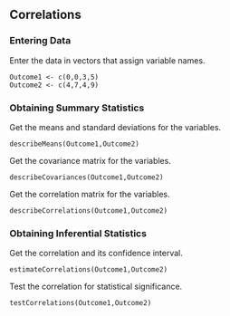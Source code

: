 
## Correlations

### Entering Data

Enter the data in vectors that assign variable names.

```{r}
Outcome1 <- c(0,0,3,5)
Outcome2 <- c(4,7,4,9)
```

### Obtaining Summary Statistics

Get the means and standard deviations for the variables.

```{r}
describeMeans(Outcome1,Outcome2)
```

Get the covariance matrix for the variables.

```{r}
describeCovariances(Outcome1,Outcome2)
```

Get the correlation matrix for the variables.

```{r}
describeCorrelations(Outcome1,Outcome2)
```

### Obtaining Inferential Statistics

Get the correlation and its confidence interval.

```{r}
estimateCorrelations(Outcome1,Outcome2)
```

Test the correlation for statistical significance.

```{r}
testCorrelations(Outcome1,Outcome2)
```
